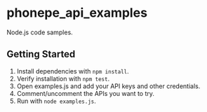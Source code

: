 # phonepe_api_examples

Node.js code samples.

## Getting Started

1. Install dependencies with `npm install`.
2. Verify installation with `npm test`.
3. Open examples.js and add your API keys and other credentials.
4. Comment/uncomment the APIs you want to try.
5. Run with `node examples.js`.

